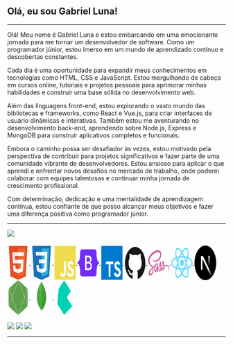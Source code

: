 ## Olá, eu sou Gabriel Luna!

---

Olá! Meu nome é Gabriel Luna e estou embarcando em uma emocionante jornada para me tornar um desenvolvedor de software. Como um programador júnior, estou imerso em um mundo de aprendizado contínuo e descobertas constantes.

Cada dia é uma oportunidade para expandir meus conhecimentos em tecnologias como HTML, CSS e JavaScript. Estou mergulhando de cabeça em cursos online, tutoriais e projetos pessoais para aprimorar minhas habilidades e construir uma base sólida no desenvolvimento web.

Além das linguagens front-end, estou explorando o vasto mundo das bibliotecas e frameworks, como React e Vue.js, para criar interfaces de usuário dinâmicas e interativas. Também estou me aventurando no desenvolvimento back-end, aprendendo sobre Node.js, Express e MongoDB para construir aplicativos completos e funcionais.

Embora o caminho possa ser desafiador às vezes, estou motivado pela perspectiva de contribuir para projetos significativos e fazer parte de uma comunidade vibrante de desenvolvedores. Estou ansioso para aplicar o que aprendi e enfrentar novos desafios no mercado de trabalho, onde poderei colaborar com equipes talentosas e continuar minha jornada de crescimento profissional.

Com determinação, dedicação e uma mentalidade de aprendizagem contínua, estou confiante de que posso alcançar meus objetivos e fazer uma diferença positiva como programador júnior.

 ---

<div align="left">
  <a href="https://github.com/GabrielLuna1">
  <img height="180em" src="https://github-readme-stats.vercel.app/api/top-langs/?username=GabrielLuna1&layout=compact&langs_count=7&theme=dark"/>
</div>

<div style="display: inline_block"><br>
  <img align="center" alt="GL-HTML" height="80" width="50" src="https://raw.githubusercontent.com/devicons/devicon/master/icons/html5/html5-original.svg">
  <img align="center" alt="GL-CSS" height="80" width="50" src="https://raw.githubusercontent.com/devicons/devicon/master/icons/css3/css3-original.svg">
  <img align="center" alt="GL-Js" height="80" width="50" src="https://raw.githubusercontent.com/devicons/devicon/master/icons/javascript/javascript-plain.svg">
  <img align="center" alt="Bootstrap" height="80" width="50" src="https://raw.githubusercontent.com/devicons/devicon/master/icons/bootstrap/bootstrap-plain.svg">
  <img align="center" alt="TypeScript" height="80" width="50" src="https://raw.githubusercontent.com/devicons/devicon/master/icons/typescript/typescript-plain.svg">
  <img align="center" alt="GitHub" height="80" width="50" src="https://raw.githubusercontent.com/devicons/devicon/master/icons/github/github-original.svg">
  <img align="center" alt="Sass" height="80" width="50" src="https://raw.githubusercontent.com/devicons/devicon/master/icons/sass/sass-original.svg">
  <img align="center" alt="React" height="80" width="50" src="https://raw.githubusercontent.com/devicons/devicon/master/icons/react/react-original.svg">
  <img align="center" alt="Next.js" height="80" width="50" src="https://raw.githubusercontent.com/devicons/devicon/master/icons/nextjs/nextjs-original.svg">
  <img align="center" alt="Node.js" height="80" width="50" src="https://raw.githubusercontent.com/devicons/devicon/master/icons/nodejs/nodejs-plain.svg">
  <img align="center" alt="MongoDB" height="80" width="50" src="https://raw.githubusercontent.com/devicons/devicon/master/icons/mongodb/mongodb-original.svg">
  <img align="center" alt="Bulma" height="80" width="50" src="https://raw.githubusercontent.com/devicons/devicon/master/icons/bulma/bulma-plain.svg">
</div><br>

 <div> 
   <a href="https://instagram.com/Biel.Luna" target="_blank"><img src="https://img.shields.io/badge/-Instagram-         %23E4405F?style=for-the-badge&logo=instagram&logoColor=white" target="_blank"></a>
  <a href = "mailto:gabriellunajob@gmail.com"><img src="https://img.shields.io/badge/-Gmail-%23333?style=for-the-badge&logo=gmail&logoColor=white" target="_blank"></a>
  <a href="https://www.linkedin.com/in/gabriel-luna-14b00821b/" target="_blank"><img      src="https://img.shields.io/badge/-LinkedIn-%230077B5?style=for-the-badge&logo=linkedin&logoColor=white" target="_blank"></a>
 </div>
 
 ---
  ##
<div> 
  <img src="https://media1.giphy.com/media/v1.Y2lkPTc5MGI3NjExYmxoMzluNnZkNzc0ZHYzYWxqdHhsbG8wZDMxajBhMG1kOWtyYXluYSZlcD12MV9pbnRlcm5hbF9naWZfYnlfaWQmY3Q9Zw/qgQUggAC3Pfv687qPC/giphy.gif" alt="">
</div>
 

  
